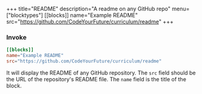 +++
title="README"
description="A readme on any GitHub repo"
menu=["blocktypes"]
[[blocks]]
name="Example README"
src="https://github.com/CodeYourFuture/curriculum/readme"
+++

### Invoke

```toml
[[blocks]]
name="Example README"
src="https://github.com/CodeYourFuture/curriculum/readme"
```

It will display the README of any GitHub repository. The `src` field should be the URL of the repository's README file. The `name` field is the title of the block.
